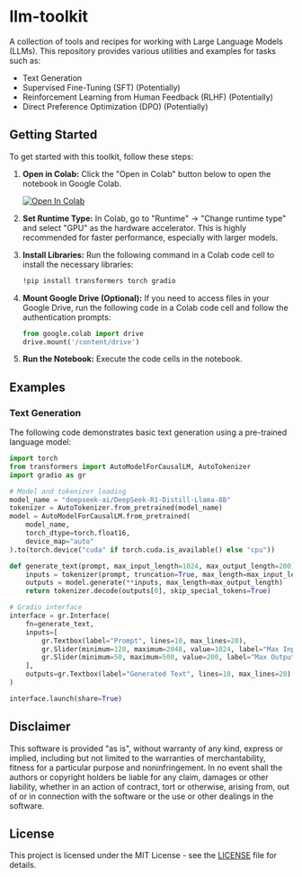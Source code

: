 # llm-toolkit

A collection of tools and recipes for working with Large Language Models (LLMs). This repository provides various utilities and examples for tasks such as:

*   Text Generation
*   Supervised Fine-Tuning (SFT) (Potentially)
*   Reinforcement Learning from Human Feedback (RLHF) (Potentially)
*   Direct Preference Optimization (DPO) (Potentially)

## Getting Started

To get started with this toolkit, follow these steps:

1.  **Open in Colab:** Click the "Open in Colab" button below to open the notebook in Google Colab.

    [![Open In Colab](https://colab.research.google.com/assets/colab-badge.svg)](https://colab.research.google.com/github/yf591/llm-toolkit/blob/main/Universal_LLM_GUI_Notebook.ipynb)

2.  **Set Runtime Type:** In Colab, go to "Runtime" -> "Change runtime type" and select "GPU" as the hardware accelerator. This is highly recommended for faster performance, especially with larger models.

3.  **Install Libraries:** Run the following command in a Colab code cell to install the necessary libraries:

    ```bash
    !pip install transformers torch gradio
    ```

4.  **Mount Google Drive (Optional):** If you need to access files in your Google Drive, run the following code in a Colab code cell and follow the authentication prompts:

    ```python
    from google.colab import drive
    drive.mount('/content/drive')
    ```

5.  **Run the Notebook:** Execute the code cells in the notebook.

## Examples

### Text Generation

The following code demonstrates basic text generation using a pre-trained language model:

```python
import torch
from transformers import AutoModelForCausalLM, AutoTokenizer
import gradio as gr

# Model and tokenizer loading
model_name = "deepseek-ai/DeepSeek-R1-Distill-Llama-8B"
tokenizer = AutoTokenizer.from_pretrained(model_name)
model = AutoModelForCausalLM.from_pretrained(
    model_name,
    torch_dtype=torch.float16,
    device_map="auto"
).to(torch.device("cuda" if torch.cuda.is_available() else "cpu"))

def generate_text(prompt, max_input_length=1024, max_output_length=200):
    inputs = tokenizer(prompt, truncation=True, max_length=max_input_length, return_tensors="pt").to(model.device)
    outputs = model.generate(**inputs, max_length=max_output_length)
    return tokenizer.decode(outputs[0], skip_special_tokens=True)

# Gradio interface
interface = gr.Interface(
    fn=generate_text,
    inputs=[
        gr.Textbox(label="Prompt", lines=10, max_lines=20),
        gr.Slider(minimum=128, maximum=2048, value=1024, label="Max Input Length"),
        gr.Slider(minimum=50, maximum=500, value=200, label="Max Output Length")
    ],
    outputs=gr.Textbox(label="Generated Text", lines=10, max_lines=20)
)

interface.launch(share=True)
```

## Disclaimer

This software is provided "as is", without warranty of any kind, express or implied, including but not limited to the warranties of merchantability, fitness for a particular purpose and noninfringement. In no event shall the authors or copyright holders be liable for any claim, damages or other liability, whether in an action of contract, tort or otherwise, arising from, out of or in connection with the software or the use or other dealings in the software.

## License

This project is licensed under the MIT License - see the [LICENSE](https://github.com/yf591/llm-toolkit/blob/main/LICENSE) file for details.
